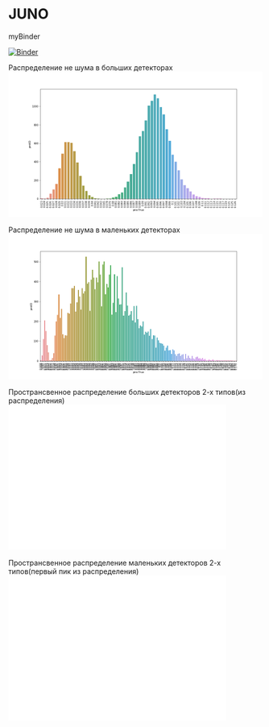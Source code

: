 # JUNO


myBinder

[![Binder](https://mybinder.org/badge_logo.svg)](https://mybinder.org/v2/gh/SharafutdinovRuslan/JUNO/master?filepath=JUNO_EDA.ipynb)

Распределение не шума в больших детекторах
![Распределение не шума в больших детекторах](https://github.com/SharafutdinovRuslan/JUNO/blob/master/1.png)

Распределение не шума в маленьких детекторах
![Распределение не шума в маленьких детекторах](https://github.com/SharafutdinovRuslan/JUNO/blob/master/2.png)

Пространсвенное распределение больших детекторов 2-х типов(из распределения)
![Распределение не шума в маленьких детекторах](https://github.com/SharafutdinovRuslan/JUNO/blob/master/3.png)


Пространсвенное распределение маленьких детекторов 2-х типов(первый пик из распределения)
![Распределение не шума в маленьких детекторах](https://github.com/SharafutdinovRuslan/JUNO/blob/master/4.png)
